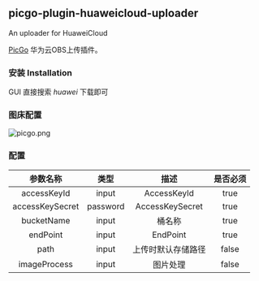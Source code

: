 ## picgo-plugin-huaweicloud-uploader

An uploader for HuaweiCloud

[PicGo](https://github.com/Molunerfinn/PicGo) 华为云OBS上传插件。

### 安装 Installation
GUI 直接搜索 _huawei_ 下载即可


### 图床配置

![picgo.png](https://nebulas.obs.cn-south-1.myhuaweicloud.com/picgo/20210516102904.png)

### 配置

|参数名称|类型|描述|是否必须|
|:--:|:--:|:--:|:--:|
|accessKeyId|input|AccessKeyId|true|
|accessKeySecret|password|AccessKeySecret|true|
|bucketName|input|桶名称|true|
|endPoint|input|EndPoint|true|
|path|input|上传时默认存储路径|false|
|imageProcess|input|图片处理|false|
